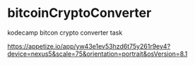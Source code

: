 # bitcoinCryptoConverter
kodecamp bitcon crypto converter task

https://appetize.io/app/yw43e1ev53hzd6t75y261r9ey4?device=nexus5&scale=75&orientation=portrait&osVersion=8.1
